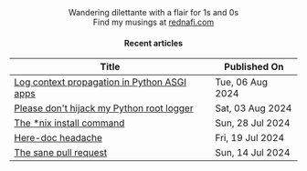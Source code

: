 <div align="center">
Wandering dilettante with a flair for 1s and 0s <br>
Find my musings at <a href="https://rednafi.com/" rel="me">rednafi.com</a>
<div>

#### Recent articles

| Title | Published On |
| ----- | ------------ |
| [Log context propagation in Python ASGI apps](https://rednafi.com/python/log_context_propagation/) | Tue, 06 Aug 2024 |
| [Please don't hijack my Python root logger](https://rednafi.com/python/no_hijack_root_logger/) | Sat, 03 Aug 2024 |
| [The *nix install command](https://rednafi.com/misc/install/) | Sun, 28 Jul 2024 |
| [Here-doc headache](https://rednafi.com/misc/heredoc_headache/) | Fri, 19 Jul 2024 |
| [The sane pull request](https://rednafi.com/misc/sane_pull_request/) | Sun, 14 Jul 2024 |

